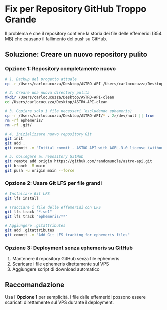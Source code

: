 # Fix per Repository GitHub Troppo Grande

Il problema è che il repository contiene la storia dei file delle effemeridi (354 MB) che causano il fallimento del push su GitHub.

## Soluzione: Creare un nuovo repository pulito

### Opzione 1: Repository completamente nuovo

```bash
# 1. Backup del progetto attuale
cp -r /Users/carlocucuzza/Desktop/ASTRO-API /Users/carlocucuzza/Desktop/ASTRO-API-backup

# 2. Creare una nuova directory pulita
mkdir /Users/carlocucuzza/Desktop/ASTRO-API-clean
cd /Users/carlocucuzza/Desktop/ASTRO-API-clean

# 3. Copiare solo i file necessari (escludendo ephemeris)
cp -r /Users/carlocucuzza/Desktop/ASTRO-API/* . 2>/dev/null || true
rm -rf ephemeris/
rm -rf .git/

# 4. Inizializzare nuovo repository Git
git init
git add .
git commit -m "Initial commit - ASTRO API with AGPL-3.0 license (without ephemeris files)"

# 5. Collegare al repository GitHub
git remote add origin https://github.com/randomuncle/astro-api.git
git branch -M main
git push -u origin main --force
```

### Opzione 2: Usare Git LFS per file grandi

```bash
# Installare Git LFS
git lfs install

# Tracciare i file delle effemeridi con LFS
git lfs track "*.se1"
git lfs track "ephemeris/**"

# Aggiungere .gitattributes
git add .gitattributes
git commit -m "Add Git LFS tracking for ephemeris files"
```

### Opzione 3: Deployment senza ephemeris su GitHub

1. Mantenere il repository GitHub senza file ephemeris
2. Scaricare i file ephemeris direttamente sul VPS
3. Aggiungere script di download automatico

## Raccomandazione

Usa l'**Opzione 1** per semplicità. I file delle effemeridi possono essere scaricati direttamente sul VPS durante il deployment.